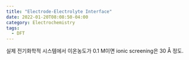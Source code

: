 ```yaml
---
title: "Electrode-Electrolyte Interface"
date: 2022-01-20T08:08:50-04:00
category: Electrochemistry
tags:
  - DFT
---
```



실제 전기화학적 시스템에서 이온농도가 0.1 M이면 ionic screening은 30 Å 정도.
